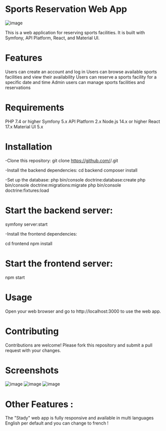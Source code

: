 # Sports Reservation Web App
![image](https://github.com/ChtiouiMoncer/Stady/assets/46131932/0457022a-3c6b-468f-8a74-a41e63dcb873)

This is a web application for reserving sports facilities. It is built with Symfony, API Platform, React, and Material UI.

# Features

Users can create an account and log in
Users can browse available sports facilities and view their availability
Users can reserve a sports facility for a specific date and time
Admin users can manage sports facilities and reservations


# Requirements

PHP 7.4 or higher
Symfony 5.x
API Platform 2.x
Node.js 14.x or higher
React 17.x
Material UI 5.x


# Installation

-Clone this repository:
git clone https://github.com/<your-username>/<your-repo-name>.git

-Install the backend dependencies:
cd backend
composer install

-Set up the database:
php bin/console doctrine:database:create
php bin/console doctrine:migrations:migrate
php bin/console doctrine:fixtures:load

# Start the backend server:
symfony server:start

-Install the frontend dependencies:

cd frontend
npm install

# Start the frontend server:
npm start

# Usage
Open your web browser and go to http://localhost:3000 to use the web app.

# Contributing
Contributions are welcome! Please fork this repository and submit a pull request with your changes.

# Screenshots
![image](https://github.com/ChtiouiMoncer/Stady/assets/46131932/e85ab1e4-a014-46bb-84eb-cb1b230d0bf3)
![image](https://github.com/ChtiouiMoncer/Stady/assets/46131932/e6a77c39-08a6-4492-b246-9d52eab0a482)
![image](https://github.com/ChtiouiMoncer/Stady/assets/46131932/11c14797-d119-494d-9f80-6e58f45ac838)

# Other Features : 
The "Stady" web app is fully responsive and available in multi languages English per default and you can change to french !



